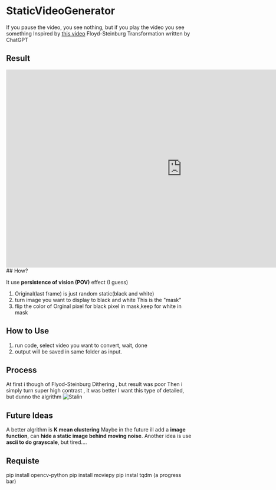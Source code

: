 # StaticVideoGenerator

If you pause the video, you see nothing, but if you play the video you see something
Inspired by [this video](https://www.youtube.com/watch?v=TdTMeNXCnTs)
Floyd-Steinburg Transformation written by ChatGPT

## Result
<iframe width="952" height="536" src="https://www.youtube.com/embed/UJDuP1R9A4Y" title="Yea, Just Some Random Noise" frameborder="0" allow="accelerometer; autoplay; clipboard-write; encrypted-media; gyroscope; picture-in-picture; web-share" referrerpolicy="strict-origin-when-cross-origin" allowfullscreen></iframe>
## How?

It use **persistence of vision (POV)** effect (I guess)

1. Original(last frame) is just random static(black and white)
1. turn image you want to display to black and white
This is the "mask"
1. flip the color of Orginal pixel for black pixel in mask,keep for white in mask

## How to Use

1. run code, select video you want to convert, wait, done
1. output will be saved in same folder as input.

## Process

At first i though of Flyod-Steinburg Dithering , but result was poor
Then i simply turn super high contrast , it was better
I want this type of detailed, but dunno the algrithm
![Stalin](https://i.pinimg.com/564x/be/16/b3/be16b32d9b18b01aca0ffe0bf2fcc84a.jpg)

## Future Ideas

A better algrithm is **K mean clustering**
Maybe in the future ill add a **image function**, can **hide a static image behind moving noise**.
Another idea is use **ascii to do grayscale**, but tired....
## Requiste

pip install opencv-python
pip install moviepy
pip instal tqdm (a progress bar)